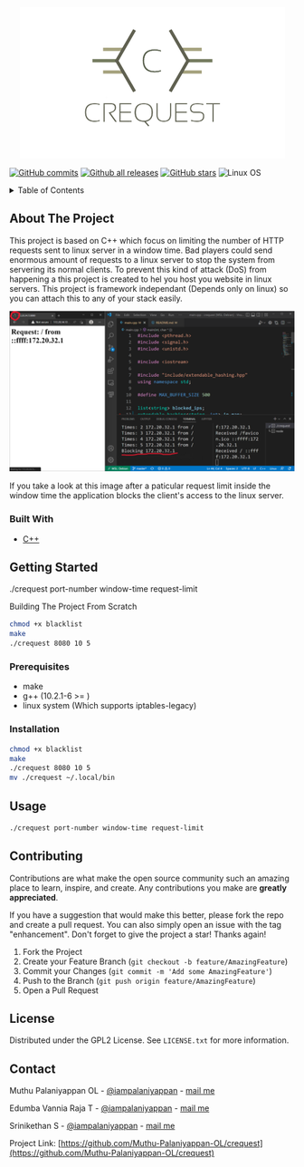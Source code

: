 <div align="center">
 <img src="logo.png">
</div>

[![GitHub commits](https://badgen.net/github/commits/Muthu-Palaniyappan-OL/crequest)](https://GitHub.com/Muthu-Palaniyappan-OL/crequest/commit/)
[![Github all releases](https://img.shields.io/github/downloads/Muthu-Palaniyappan-OL/crequest/total.svg)](https://GitHub.com/Muthu-Palaniyappan-OL/crequest/releases/)
[![GitHub stars](https://img.shields.io/github/stars/Muthu-Palaniyappan-OL/crequest.svg?style=social&label=Star&maxAge=2592000)](https://GitHub.com/Muthu-Palaniyappan-OL/crequest/stargazers/)
![Linux OS](https://img.shields.io/static/v1?style=plastic&message=linux&label=os)



<!-- TABLE OF CONTENTS -->
<details>
  <summary>Table of Contents</summary>
  <ol>
    <li>
      <a href="#about-the-project">About The Project</a>
      <ul>
        <li><a href="#built-with">Built With</a></li>
      </ul>
    </li>
    <li>
      <a href="#getting-started">Getting Started</a>
      <ul>
        <li><a href="#prerequisites">Prerequisites</a></li>
        <li><a href="#installation">Installation</a></li>
      </ul>
    </li>
    <li><a href="#usage">Usage</a></li>
    <li><a href="#contributing">Contributing</a></li>
    <li><a href="#license">License</a></li>
    <li><a href="#contact">Contact</a></li>
  </ol>
</details>



<!-- ABOUT THE PROJECT -->
## About The Project

This project is based on C++ which focus on limiting the number of HTTP requests sent to linux server in a window time. Bad players could send enormous amount of requests to a linux server to stop the system from servering its normal clients. To prevent this kind of attack (DoS) from happening a this project is created to hel you host you website in linux servers. This project is framework independant (Depends only on linux) so you can attach this to any of your stack easily.   

<div align="center">
 <img src="sample.png">
</div>

If you take a look at this image after a paticular request limit inside the window time the application blocks the client's access to the linux server.

### Built With

* [C++](https://isocpp.org/)


## Getting Started

./crequest port-number window-time request-limit

Building The Project From Scratch
```sh
chmod +x blacklist
make
./crequest 8080 10 5
```

### Prerequisites

* make
* g++ (10.2.1-6 >= )
* linux system (Which supports iptables-legacy)

### Installation

```sh
chmod +x blacklist
make
./crequest 8080 10 5
mv ./crequest ~/.local/bin
```

## Usage

```sh
./crequest port-number window-time request-limit
```

## Contributing

Contributions are what make the open source community such an amazing place to learn, inspire, and create. Any contributions you make are **greatly appreciated**.

If you have a suggestion that would make this better, please fork the repo and create a pull request. You can also simply open an issue with the tag "enhancement".
Don't forget to give the project a star! Thanks again!

1. Fork the Project
2. Create your Feature Branch (`git checkout -b feature/AmazingFeature`)
3. Commit your Changes (`git commit -m 'Add some AmazingFeature'`)
4. Push to the Branch (`git push origin feature/AmazingFeature`)
5. Open a Pull Request


## License

Distributed under the GPL2 License. See `LICENSE.txt` for more information.


## Contact

Muthu Palaniyappan OL - [@iampalaniyappan](https://twitter.com/iampalaniyappan) - [mail me](mailto:muthu892542@gmail.com)

Edumba Vannia Raja T - [@iampalaniyappan](https://twitter.com/iampalaniyappan) - [mail me](mailto:muthu892542@gmail.com)

Srinikethan S - [@iampalaniyappan](https://twitter.com/iampalaniyappan) - [mail me](mailto:muthu892542@gmail.com)

Project Link: [https://github.com/Muthu-Palaniyappan-OL/crequest](https://github.com/Muthu-Palaniyappan-OL/crequest)